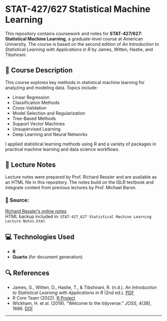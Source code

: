 # STAT-427/627 Statistical Machine Learning

This repository contains coursework and notes for **STAT-427/627: Statistical Machine Learning**, a graduate-level course at American University. The course is based on the second edition of *An Introduction to Statistical Learning with Applications in R* by James, Witten, Hastie, and Tibshirani.

## 📘 Course Description

This course explores key methods in statistical machine learning for analyzing and modeling data. Topics include:

- Linear Regression
- Classification Methods
- Cross-Validation
- Model Selection and Regularization
- Tree-Based Methods
- Support Vector Machines
- Unsupervised Learning
- Deep Learning and Neural Networks

I applied statistical learning methods using R and a variety of packages in practical machine learning and data science workflows.

## 🧠 Lecture Notes

Lecture notes were prepared by Prof. Richard Ressler and are available as an HTML file in this repository. The notes build on the ISLR textbook and integrate content from previous lectures by Prof. Michael Baron.

### 📎 Source:
[Richard Ressler’s online notes](https://rressler.quarto.pub/sml-lecture-notes/)  
HTML backup included in: `STAT-427_627 Statistical Machine Learning Lecture Notes.html`

## 💻 Technologies Used

- **R**  
- **Quarto** (for document generation)

## 🔍 References

- James, G., Witten, D., Hastie, T., & Tibshirani, R. (n.d.). *An Introduction to Statistical Learning with Applications in R* (2nd ed.). [PDF](https://hastie.su.domains/ISLR2/ISLRv2_website.pdf)
- R Core Team (2022). [R Project](https://www.r-project.org/)
- Wickham, H. et al. (2019). "Welcome to the tidyverse." *JOSS*, 4(38), 1686. [DOI](https://doi.org/10.21105/joss.01686)


---

